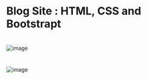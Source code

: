 # Blog Site : HTML, CSS and Bootstrapt

#
![image](https://github.com/MuratKymc/blog-uygulamas-/assets/99142274/f8af88ed-7e6e-4085-8c8f-30d27cd3c106)

#
![image](https://github.com/MuratKymc/blog-uygulamas-/assets/99142274/d2fdb775-74f4-47fe-b5b1-ed70a7a30ade)

